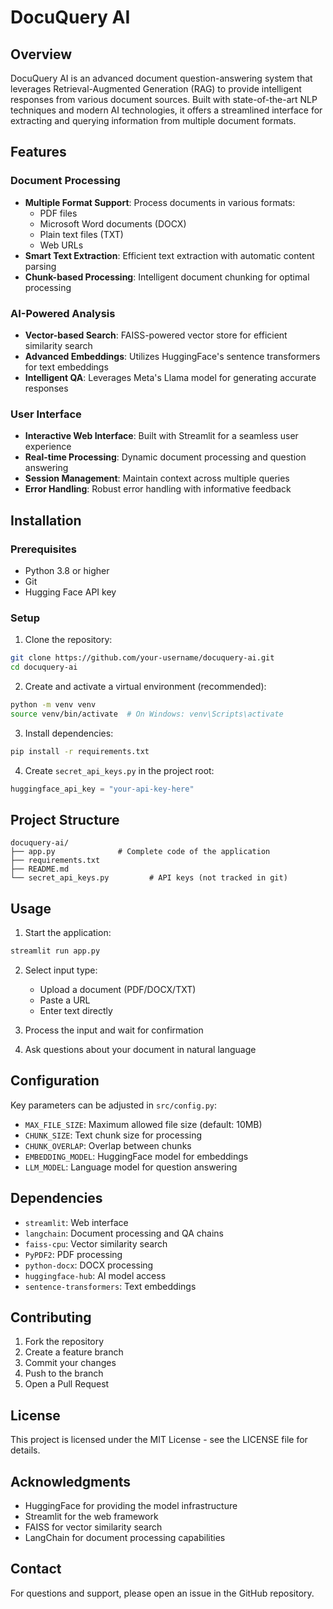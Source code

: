 # DocuQuery AI

## Overview
DocuQuery AI is an advanced document question-answering system that leverages Retrieval-Augmented Generation (RAG) to provide intelligent responses from various document sources. Built with state-of-the-art NLP techniques and modern AI technologies, it offers a streamlined interface for extracting and querying information from multiple document formats.

## Features

### Document Processing
- **Multiple Format Support**: Process documents in various formats:
  - PDF files
  - Microsoft Word documents (DOCX)
  - Plain text files (TXT)
  - Web URLs
- **Smart Text Extraction**: Efficient text extraction with automatic content parsing
- **Chunk-based Processing**: Intelligent document chunking for optimal processing

### AI-Powered Analysis
- **Vector-based Search**: FAISS-powered vector store for efficient similarity search
- **Advanced Embeddings**: Utilizes HuggingFace's sentence transformers for text embeddings
- **Intelligent QA**: Leverages Meta's Llama model for generating accurate responses

### User Interface
- **Interactive Web Interface**: Built with Streamlit for a seamless user experience
- **Real-time Processing**: Dynamic document processing and question answering
- **Session Management**: Maintain context across multiple queries
- **Error Handling**: Robust error handling with informative feedback

## Installation

### Prerequisites
- Python 3.8 or higher
- Git
- Hugging Face API key

### Setup
1. Clone the repository:
```bash
git clone https://github.com/your-username/docuquery-ai.git
cd docuquery-ai
```

2. Create and activate a virtual environment (recommended):
```bash
python -m venv venv
source venv/bin/activate  # On Windows: venv\Scripts\activate
```

3. Install dependencies:
```bash
pip install -r requirements.txt
```

4. Create `secret_api_keys.py` in the project root:
```python
huggingface_api_key = "your-api-key-here"
```

## Project Structure
```
docuquery-ai/
├── app.py              # Complete code of the application
├── requirements.txt
├── README.md
└── secret_api_keys.py         # API keys (not tracked in git)
```

## Usage

1. Start the application:
```bash
streamlit run app.py
```

2. Select input type:
   - Upload a document (PDF/DOCX/TXT)
   - Paste a URL
   - Enter text directly

3. Process the input and wait for confirmation

4. Ask questions about your document in natural language

## Configuration

Key parameters can be adjusted in `src/config.py`:
- `MAX_FILE_SIZE`: Maximum allowed file size (default: 10MB)
- `CHUNK_SIZE`: Text chunk size for processing
- `CHUNK_OVERLAP`: Overlap between chunks
- `EMBEDDING_MODEL`: HuggingFace model for embeddings
- `LLM_MODEL`: Language model for question answering

## Dependencies
- `streamlit`: Web interface
- `langchain`: Document processing and QA chains
- `faiss-cpu`: Vector similarity search
- `PyPDF2`: PDF processing
- `python-docx`: DOCX processing
- `huggingface-hub`: AI model access
- `sentence-transformers`: Text embeddings

## Contributing
1. Fork the repository
2. Create a feature branch
3. Commit your changes
4. Push to the branch
5. Open a Pull Request

## License
This project is licensed under the MIT License - see the LICENSE file for details.

## Acknowledgments
- HuggingFace for providing the model infrastructure
- Streamlit for the web framework
- FAISS for vector similarity search
- LangChain for document processing capabilities

## Contact
For questions and support, please open an issue in the GitHub repository.
